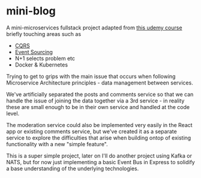 # mini-blog

A mini-microservices fullstack project adapted from [this udemy course](https://www.udemy.com/course/microservices-with-node-js-and-react) briefly touching areas such as

- [CQRS](https://martinfowler.com/bliki/CQRS.html)
- [Event Sourcing](https://martinfowler.com/eaaDev/EventSourcing.html)
- N+1 selects problem etc
- Docker & Kubernetes

Trying to get to grips with the main issue that occurs when following Microservice Architecture principles - data management between services.

We've artificially separated the posts and comments service so that we can handle the issue of joining the data together via a 3rd service - in reality these are small enough to be in their own service and handled at the code level.

The moderation service could also be implemented very easily in the React app or existing comments service, but we've created it as a separate service to explore the difficulties that arise when building ontop of existing functionality with a new "simple feature".

This is a super simple project, later on I'll do another project using Kafka or NATS, but for now just implementing a basic Event Bus in Express to solidify a base understanding of the underlying technologies.

